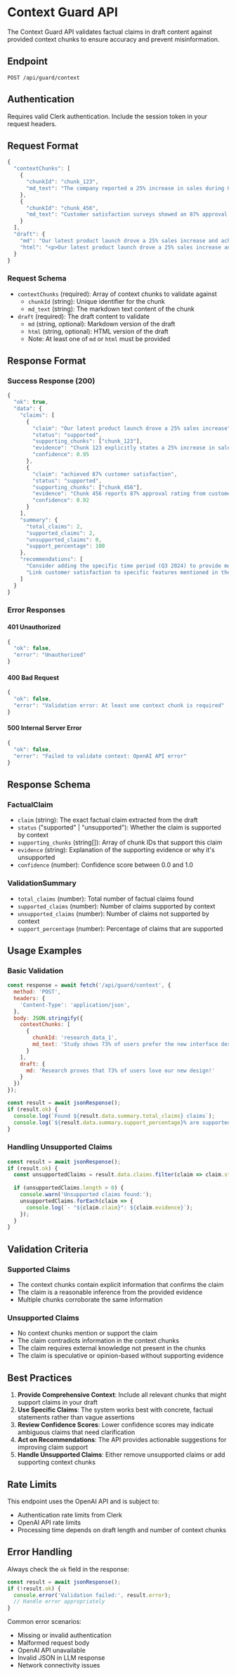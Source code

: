# Context Guard API

The Context Guard API validates factual claims in draft content against provided context chunks to ensure accuracy and prevent misinformation.

## Endpoint

```
POST /api/guard/context
```

## Authentication

Requires valid Clerk authentication. Include the session token in your request headers.

## Request Format

```typescript
{
  "contextChunks": [
    {
      "chunkId": "chunk_123",
      "md_text": "The company reported a 25% increase in sales during Q3 2024, driven primarily by the new product launch in September."
    },
    {
      "chunkId": "chunk_456", 
      "md_text": "Customer satisfaction surveys showed an 87% approval rating for the new features introduced in the latest update."
    }
  ],
  "draft": {
    "md": "Our latest product launch drove a 25% sales increase and achieved 87% customer satisfaction!",
    "html": "<p>Our latest product launch drove a 25% sales increase and achieved 87% customer satisfaction!</p>"
  }
}
```

### Request Schema

- `contextChunks` (required): Array of context chunks to validate against
  - `chunkId` (string): Unique identifier for the chunk
  - `md_text` (string): The markdown text content of the chunk
- `draft` (required): The draft content to validate
  - `md` (string, optional): Markdown version of the draft
  - `html` (string, optional): HTML version of the draft
  - Note: At least one of `md` or `html` must be provided

## Response Format

### Success Response (200)

```typescript
{
  "ok": true,
  "data": {
    "claims": [
      {
        "claim": "Our latest product launch drove a 25% sales increase",
        "status": "supported",
        "supporting_chunks": ["chunk_123"],
        "evidence": "Chunk 123 explicitly states a 25% increase in sales during Q3 2024 driven by the new product launch",
        "confidence": 0.95
      },
      {
        "claim": "achieved 87% customer satisfaction",
        "status": "supported", 
        "supporting_chunks": ["chunk_456"],
        "evidence": "Chunk 456 reports 87% approval rating from customer satisfaction surveys",
        "confidence": 0.92
      }
    ],
    "summary": {
      "total_claims": 2,
      "supported_claims": 2,
      "unsupported_claims": 0,
      "support_percentage": 100
    },
    "recommendations": [
      "Consider adding the specific time period (Q3 2024) to provide more context",
      "Link customer satisfaction to specific features mentioned in the surveys"
    ]
  }
}
```

### Error Responses

#### 401 Unauthorized
```typescript
{
  "ok": false,
  "error": "Unauthorized"
}
```

#### 400 Bad Request
```typescript
{
  "ok": false,
  "error": "Validation error: At least one context chunk is required"
}
```

#### 500 Internal Server Error
```typescript
{
  "ok": false,
  "error": "Failed to validate context: OpenAI API error"
}
```

## Response Schema

### FactualClaim
- `claim` (string): The exact factual claim extracted from the draft
- `status` ("supported" | "unsupported"): Whether the claim is supported by context
- `supporting_chunks` (string[]): Array of chunk IDs that support this claim
- `evidence` (string): Explanation of the supporting evidence or why it's unsupported
- `confidence` (number): Confidence score between 0.0 and 1.0

### ValidationSummary
- `total_claims` (number): Total number of factual claims found
- `supported_claims` (number): Number of claims supported by context
- `unsupported_claims` (number): Number of claims not supported by context
- `support_percentage` (number): Percentage of claims that are supported

## Usage Examples

### Basic Validation

```javascript
const response = await fetch('/api/guard/context', {
  method: 'POST',
  headers: {
    'Content-Type': 'application/json',
  },
  body: JSON.stringify({
    contextChunks: [
      {
        chunkId: 'research_data_1',
        md_text: 'Study shows 73% of users prefer the new interface design over the previous version.'
      }
    ],
    draft: {
      md: 'Research proves that 73% of users love our new design!'
    }
  })
});

const result = await jsonResponse();
if (result.ok) {
  console.log(`Found ${result.data.summary.total_claims} claims`);
  console.log(`${result.data.summary.support_percentage}% are supported`);
}
```

### Handling Unsupported Claims

```javascript
const result = await jsonResponse();
if (result.ok) {
  const unsupportedClaims = result.data.claims.filter(claim => claim.status === 'unsupported');
  
  if (unsupportedClaims.length > 0) {
    console.warn('Unsupported claims found:');
    unsupportedClaims.forEach(claim => {
      console.log(`- "${claim.claim}": ${claim.evidence}`);
    });
  }
}
```

## Validation Criteria

### Supported Claims
- The context chunks contain explicit information that confirms the claim
- The claim is a reasonable inference from the provided evidence
- Multiple chunks corroborate the same information

### Unsupported Claims
- No context chunks mention or support the claim
- The claim contradicts information in the context chunks
- The claim requires external knowledge not present in the chunks
- The claim is speculative or opinion-based without supporting evidence

## Best Practices

1. **Provide Comprehensive Context**: Include all relevant chunks that might support claims in your draft
2. **Use Specific Claims**: The system works best with concrete, factual statements rather than vague assertions
3. **Review Confidence Scores**: Lower confidence scores may indicate ambiguous claims that need clarification
4. **Act on Recommendations**: The API provides actionable suggestions for improving claim support
5. **Handle Unsupported Claims**: Either remove unsupported claims or add supporting context chunks

## Rate Limits

This endpoint uses the OpenAI API and is subject to:
- Authentication rate limits from Clerk
- OpenAI API rate limits
- Processing time depends on draft length and number of context chunks

## Error Handling

Always check the `ok` field in the response:

```javascript
const result = await jsonResponse();
if (!result.ok) {
  console.error('Validation failed:', result.error);
  // Handle error appropriately
}
```

Common error scenarios:
- Missing or invalid authentication
- Malformed request body
- OpenAI API unavailable
- Invalid JSON in LLM response
- Network connectivity issues
